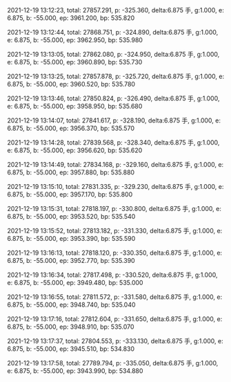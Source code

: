 2021-12-19 13:12:23, total: 27857.291, p: -325.360, delta:6.875 手, g:1.000, e: 6.875, b: -55.000, ep: 3961.200, bp: 535.820

2021-12-19 13:12:44, total: 27868.751, p: -324.890, delta:6.875 手, g:1.000, e: 6.875, b: -55.000, ep: 3962.950, bp: 535.980

2021-12-19 13:13:05, total: 27862.080, p: -324.950, delta:6.875 手, g:1.000, e: 6.875, b: -55.000, ep: 3960.890, bp: 535.730

2021-12-19 13:13:25, total: 27857.878, p: -325.720, delta:6.875 手, g:1.000, e: 6.875, b: -55.000, ep: 3960.520, bp: 535.780

2021-12-19 13:13:46, total: 27850.824, p: -326.490, delta:6.875 手, g:1.000, e: 6.875, b: -55.000, ep: 3958.950, bp: 535.680

2021-12-19 13:14:07, total: 27841.617, p: -328.190, delta:6.875 手, g:1.000, e: 6.875, b: -55.000, ep: 3956.370, bp: 535.570

2021-12-19 13:14:28, total: 27839.568, p: -328.340, delta:6.875 手, g:1.000, e: 6.875, b: -55.000, ep: 3956.620, bp: 535.620

2021-12-19 13:14:49, total: 27834.168, p: -329.160, delta:6.875 手, g:1.000, e: 6.875, b: -55.000, ep: 3957.880, bp: 535.880

2021-12-19 13:15:10, total: 27831.335, p: -329.230, delta:6.875 手, g:1.000, e: 6.875, b: -55.000, ep: 3957.170, bp: 535.800

2021-12-19 13:15:31, total: 27818.197, p: -330.800, delta:6.875 手, g:1.000, e: 6.875, b: -55.000, ep: 3953.520, bp: 535.540

2021-12-19 13:15:52, total: 27813.182, p: -331.330, delta:6.875 手, g:1.000, e: 6.875, b: -55.000, ep: 3953.390, bp: 535.590

2021-12-19 13:16:13, total: 27818.120, p: -330.350, delta:6.875 手, g:1.000, e: 6.875, b: -55.000, ep: 3952.770, bp: 535.390

2021-12-19 13:16:34, total: 27817.498, p: -330.520, delta:6.875 手, g:1.000, e: 6.875, b: -55.000, ep: 3949.480, bp: 535.000

2021-12-19 13:16:55, total: 27811.572, p: -331.580, delta:6.875 手, g:1.000, e: 6.875, b: -55.000, ep: 3948.740, bp: 535.040

2021-12-19 13:17:16, total: 27812.604, p: -331.650, delta:6.875 手, g:1.000, e: 6.875, b: -55.000, ep: 3948.910, bp: 535.070

2021-12-19 13:17:37, total: 27804.553, p: -333.130, delta:6.875 手, g:1.000, e: 6.875, b: -55.000, ep: 3945.510, bp: 534.830

2021-12-19 13:17:58, total: 27789.794, p: -335.050, delta:6.875 手, g:1.000, e: 6.875, b: -55.000, ep: 3943.990, bp: 534.880